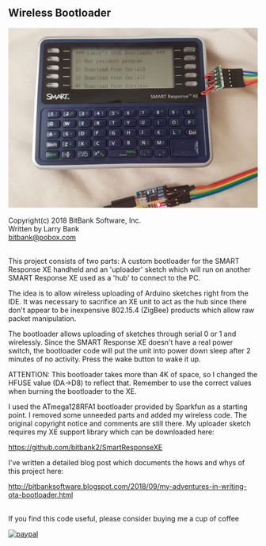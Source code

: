 Wireless Bootloader
-------------------

![SMART Response XE](/bootloader_photo.jpg?raw=true "XE")

Copyright(c) 2018 BitBank Software, Inc.<br>
Written by Larry Bank<br>
bitbank@pobox.com<br>
<br>

This project consists of two parts: A custom bootloader for the SMART Response
XE handheld and an 'uploader' sketch which will run on another SMART Response XE
used as a 'hub' to connect to the PC.

The idea is to allow wireless uploading of Arduino sketches right from the IDE.
It was necessary to sacrifice an XE unit to act as the hub since there don't
appear to be inexpensive 802.15.4 (ZigBee) products which allow raw packet
manipulation.

The bootloader allows uploading of sketches through serial 0 or 1 and wirelessly. Since the SMART Response XE doesn't have a real power switch, the bootloader code will put the unit into power down sleep after 2 minutes of no activity. Press the wake button to wake it up.

ATTENTION: This bootloader takes more than 4K of space, so I changed the HFUSE value (DA->D8) to reflect that. Remember to use the correct values when burning the bootloader to the XE.

I used the ATmega128RFA1 bootloader provided by Sparkfun as a starting point. I removed some unneeded parts and added my wireless code. The original copyright notice and comments are still there. My uploader sketch requires my XE support library which can be downloaded here:

https://github.com/bitbank2/SmartResponseXE

I've written a detailed blog post which documents the hows and whys of this
project here:

http://bitbanksoftware.blogspot.com/2018/09/my-adventures-in-writing-ota-bootloader.html






<br>
If you find this code useful, please consider buying me a cup of coffee<br>

[![paypal](https://www.paypalobjects.com/en_US/i/btn/btn_donateCC_LG.gif)](https://www.paypal.com/cgi-bin/webscr?cmd=_s-xclick&hosted_button_id=SR4F44J2UR8S4)

